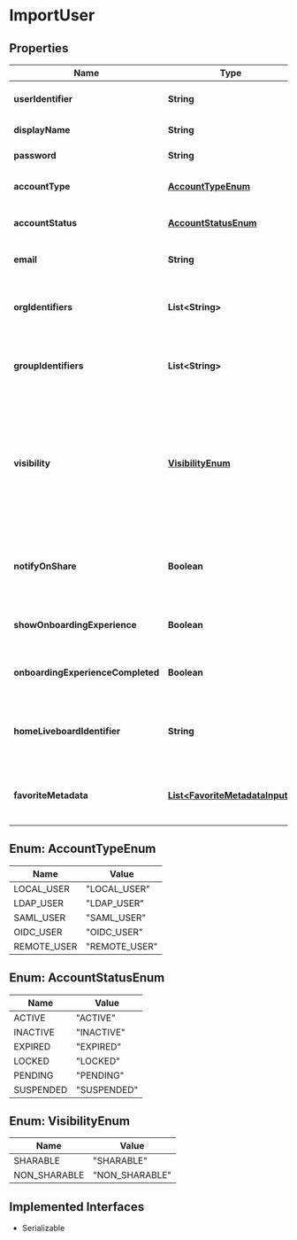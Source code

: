 

# ImportUser


## Properties

| Name | Type | Description | Notes |
|------------ | ------------- | ------------- | -------------|
|**userIdentifier** | **String** | Unique ID or name of the user. |  |
|**displayName** | **String** | Display name of the user. |  |
|**password** | **String** | Password of the user. |  [optional] |
|**accountType** | [**AccountTypeEnum**](#AccountTypeEnum) | Type of the user account. |  [optional] |
|**accountStatus** | [**AccountStatusEnum**](#AccountStatusEnum) | Status of the user account. |  [optional] |
|**email** | **String** | Email address of the user. |  [optional] |
|**orgIdentifiers** | **List&lt;String&gt;** | ID or name of the Orgs to which the user belongs. |  [optional] |
|**groupIdentifiers** | **List&lt;String&gt;** | ID or name of the groups to which the user belongs. |  [optional] |
|**visibility** | [**VisibilityEnum**](#VisibilityEnum) | Visibility of the users. The SHARABLE property makes a user visible to other users and group, who can share objects with the user. |  [optional] |
|**notifyOnShare** | **Boolean** | Notify user when other users or groups share metadata objects |  [optional] |
|**showOnboardingExperience** | **Boolean** | Show or hide the new user onboarding walkthroughs |  [optional] |
|**onboardingExperienceCompleted** | **Boolean** | Revisit the new user onboarding walkthroughs |  [optional] |
|**homeLiveboardIdentifier** | **String** | Unique ID or name of the default Liveboard assigned to the user. |  [optional] |
|**favoriteMetadata** | [**List&lt;FavoriteMetadataInput&gt;**](FavoriteMetadataInput.md) | Metadata objects to add to the user&#39;s favorites list. |  [optional] |



## Enum: AccountTypeEnum

| Name | Value |
|---- | -----|
| LOCAL_USER | &quot;LOCAL_USER&quot; |
| LDAP_USER | &quot;LDAP_USER&quot; |
| SAML_USER | &quot;SAML_USER&quot; |
| OIDC_USER | &quot;OIDC_USER&quot; |
| REMOTE_USER | &quot;REMOTE_USER&quot; |



## Enum: AccountStatusEnum

| Name | Value |
|---- | -----|
| ACTIVE | &quot;ACTIVE&quot; |
| INACTIVE | &quot;INACTIVE&quot; |
| EXPIRED | &quot;EXPIRED&quot; |
| LOCKED | &quot;LOCKED&quot; |
| PENDING | &quot;PENDING&quot; |
| SUSPENDED | &quot;SUSPENDED&quot; |



## Enum: VisibilityEnum

| Name | Value |
|---- | -----|
| SHARABLE | &quot;SHARABLE&quot; |
| NON_SHARABLE | &quot;NON_SHARABLE&quot; |


## Implemented Interfaces

* Serializable


